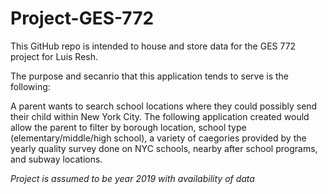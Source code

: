 # Project-GES-772


This GitHub repo is intended to house and store data for the GES 772 project for Luis Resh. 

The purpose and secanrio that this application tends to serve is the following:

A parent wants to search school locations where they could possibly send their child within New York City. The following application created would allow the parent to filter by borough location, school type (elementary/middle/high school), a variety of caegories provided by the yearly quality survey done on NYC schools, nearby after school programs, and subway locations.

*Project is assumed to be year 2019 with availability of data*
